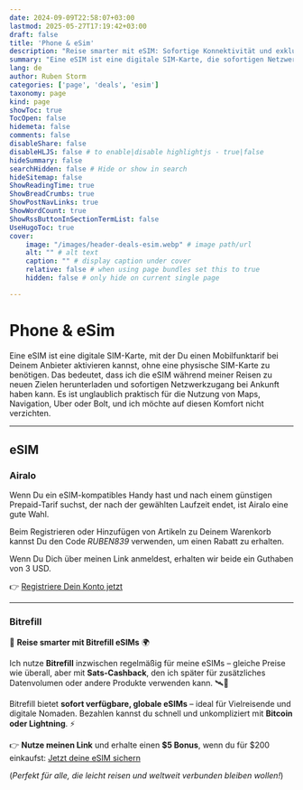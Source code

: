 ```yaml
---
date: 2024-09-09T22:58:07+03:00
lastmod: 2025-05-27T17:19:42+03:00
draft: false
title: 'Phone & eSim'
description: "Reise smarter mit eSIM: Sofortige Konnektivität und exklusive Rabatte"
summary: "Eine eSIM ist eine digitale SIM-Karte, die sofortigen Netzwerkzugang bietet, ohne eine physische SIM-Karte zu benötigen. Ideal für Reisende ermöglicht sie die einfache Aktivierung von Mobilfunktarifen und die nahtlose Nutzung von Apps wie Maps und Uber."
lang: de
author: Ruben Storm
categories: ['page', 'deals', 'esim']
taxonomy: page
kind: page
showToc: true
TocOpen: false
hidemeta: false
comments: false
disableShare: false
disableHLJS: false # to enable|disable highlightjs - true|false
hideSummary: false
searchHidden: false # Hide or show in search
hideSitemap: false
ShowReadingTime: true
ShowBreadCrumbs: true
ShowPostNavLinks: true
ShowWordCount: true
ShowRssButtonInSectionTermList: false
UseHugoToc: true
cover:
    image: "/images/header-deals-esim.webp" # image path/url
    alt: "" # alt text
    caption: "" # display caption under cover
    relative: false # when using page bundles set this to true
    hidden: false # only hide on current single page

---
```


# Phone & eSim

Eine eSIM ist eine digitale SIM-Karte, mit der Du einen Mobilfunktarif bei Deinem Anbieter aktivieren kannst, ohne eine physische SIM-Karte zu benötigen. Das bedeutet, dass ich die eSIM während meiner Reisen zu neuen Zielen herunterladen und sofortigen Netzwerkzugang bei Ankunft haben kann. Es ist unglaublich praktisch für die Nutzung von Maps, Navigation, Uber oder Bolt, und ich möchte auf diesen Komfort nicht verzichten.

---

## eSIM
### Airalo

Wenn Du ein eSIM-kompatibles Handy hast und nach einem günstigen Prepaid-Tarif suchst, der nach der gewählten Laufzeit endet, ist Airalo eine gute Wahl.

Beim Registrieren oder Hinzufügen von Artikeln zu Deinem Warenkorb kannst Du den Code *RUBEN839* verwenden, um einen Rabatt zu erhalten.

Wenn Du Dich über meinen Link anmeldest, erhalten wir beide ein Guthaben von 3 USD.

👉 [Registriere Dein Konto jetzt][defAiraloLink]

---

### Bitrefill

🚀 **Reise smarter mit Bitrefill eSIMs** 🌍

Ich nutze **Bitrefill** inzwischen regelmäßig für meine eSIMs – gleiche Preise wie überall, aber mit **Sats-Cashback**, den ich später für zusätzliches Datenvolumen oder andere Produkte verwenden kann. 🛰️💸

Bitrefill bietet **sofort verfügbare, globale eSIMs** – ideal für Vielreisende und digitale Nomaden. Bezahlen kannst du schnell und unkompliziert mit **Bitcoin oder Lightning**. ⚡

👉 **Nutze meinen Link** und erhalte einen **$5 Bonus**, wenn du für $200 einkaufst: [Jetzt deine eSIM sichern][defBitrefillLink]

(*Perfekt für alle, die leicht reisen und weltweit verbunden bleiben wollen!*)


[defAiraloLink]: https://ref.airalo.com/PVJA
[defBitrefillLink]: https://www.bitrefill.com/invite/uxwjwmdj
